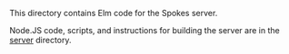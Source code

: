 This directory contains Elm code for the Spokes server.

Node.JS code, scripts, and instructions for building the server are in the [server](../../../server/) directory.
